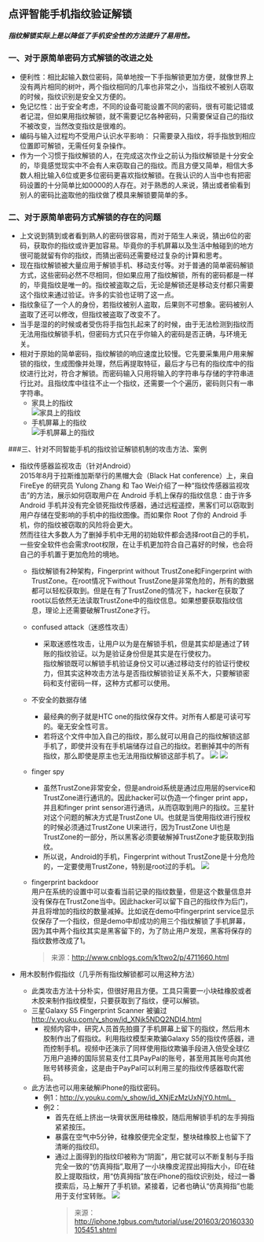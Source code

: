 ## 点评智能手机指纹验证解锁
##### 指纹解锁实际上是以降低了手机安全性的方法提升了易用性。
### 一、对于原简单密码方式解锁的改进之处
+ 便利性：相比起输入数位密码，简单地按一下手指解锁更加方便，就像世界上没有两片相同的树叶，两个指纹相同的几率也非常之小，当指纹不被别人窃取的时候，指纹识别是安全又方便的。
+ 免记忆性：出于安全考虑，不同的设备可能设置不同的密码，很有可能记错或者记混，但如果用指纹解锁，就不需要记忆各种密码，只需要保证自己的指纹不被改变，当然改变指纹是很难的。
+ 编码与输入过程均不受用户认识水平影响： 只需要录入指纹，将手指放到相应位置即可解锁，无需任何复杂操作。
+ 作为一个习惯于指纹解锁的人，在完成这次作业之前认为指纹解锁是十分安全的，毕竟感觉现实中不会有人来窃取自己的指纹。而且方便又简单，相信大多数人相比输入6位或更多位密码更喜欢指纹解锁。在我认识的人当中也有把密码设置的十分简单比如0000的人存在。对于熟悉的人来说，猜出或者偷看到别人的密码比盗取他的指纹做了模具来解锁要简单的多。

### 二、对于原简单密码方式解锁的存在的问题
+  上文说到猜到或者看到熟人的密码很容易，而对于陌生人来说，猜出6位的密码，获取你的指纹或许更加容易。毕竟你的手机屏幕以及生活中触碰到的地方很可能就留有你的指纹，而猜出密码还需要经过复杂的计算和思考。
+  现在指纹解锁被大量应用于解锁手机、移动支付等。对于普通的简单密码解锁方式，这些密码必然不尽相同，但如果应用了指纹解锁，所有的密码都是一样的，毕竟指纹是唯一的。指纹被盗取之后，无论是解锁还是移动支付都只需要这个指纹来通过验证。许多的实验也证明了这一点。 
+ 指纹象征了一个人的身份，若指纹被别人盗取，后果则不可想象。密码被别人盗取了还可以修改，但指纹被盗取了改变不了。
+ 当手是湿的的时候或者受伤将手指包扎起来了的时候，由于无法检测到指纹而无法用指纹解锁手机，但密码方式只在乎你输入的密码是否正确，与环境无关。
+ 相对于原始的简单密码，指纹解锁的响应速度比较慢。它先要采集用户用来解锁的指纹，生成图像并处理，然后再提取特征，最后才与已有的指纹库中的指纹进行比对，符合才解锁。而密码输入只用将输入的字符串与存储的字符串进行比对。且指纹库中往往不止一个指纹，还需要一个个遍历，密码则只有一串字符串。
	+ 家具上的指纹   
	![家具上的指纹](https://github.com/Hiri3024/ns/blob/master/2016-2/Zxm/IMG_4235(20170107-181620).jpg=400x600)
	+ 手机屏幕上的指纹   
	![手机屏幕上的指纹](https://github.com/Hiri3024/ns/blob/master/2016-2/Zxm/IMG_4236(20170107-181538).jpg)   
	
###三、针对不同智能手机的指纹验证解锁机制的攻击方法、案例
+ 指纹传感器监视攻击（针对Android）   
	2015年8月于拉斯维加斯举行的黑帽大会（Black Hat conference）上，来自 FireEye 的研究员 Yulong Zhang 和 Tao Wei介绍了一种“指纹传感器监视攻击”的方法，展示如何窃取用户在 Android 手机上保存的指纹信息：由于许多 Android 手机并没有完全锁死指纹传感器，通过远程遥控，黑客们可以窃取到用户存储在受影响的手机中的指纹图像。而如果你 Root 了你的 Android 手机，你的指纹被窃取的风险将会更大。  
	然而往往大多数人为了删掉手机中无用的初始软件都会选择root自己的手机，一些安全软件也会需求root权限，在让手机更加符合自己喜好的时候，也会将自己的手机置于更加危险的境地。  

	+ 指纹解锁有2种架构，Fingerprint without TrustZone和Fingerprint with TrustZone。在root情况下without TrustZone是非常危险的，所有的数据都可以轻松获取到。但是在有了TrustZone的情况下，hacker在获取了root以后依然无法读取TrustZone中的指纹信息。如果想要获取指纹信息，理论上还需要破解TrustZone才行。
	+ confused attack（迷惑性攻击）  
		+ 采取迷惑性攻击，让用户以为是在解锁手机，但是其实却是通过了转账的指纹验证。以为是验证身份但是其实是在行使权力。   
		指纹解锁既可以解锁手机验证身份又可以通过移动支付的验证行使权力，但其实这种攻击方法与是否指纹解锁验证关系不大，只要解锁密码和支付密码一样，这种方式都可以使用。
	+ 不安全的数据存储  
		+ 最经典的例子就是HTC one的指纹保存文件。对所有人都是可读可写的。毫无安全性可言。
		+ 若将这个文件中加入自己的指纹，那么就可以用自己的指纹解锁这部手机了，即使并没有在手机端储存过自己的指纹。若删掉其中的所有指纹，那么即使是原主也无法用指纹解锁这部手机了。
	![](http://images0.cnblogs.com/blog2015/640760/201508/071841020028385.png)
![](http://images0.cnblogs.com/blog2015/640760/201508/071841189877229.png)
	+ finger spy  
		+  虽然TrustZone非常安全，但是android系统是通过应用层的service和TrustZone进行通讯的。因此hacker可以伪造一个finger print app，并且和finger print sensor进行通讯，从而窃取到用户的指纹。三星针对这个问题的解决方式是TrustZone UI。也就是当使用指纹进行授权的时候必须通过TrustZone UI来进行，因为TrustZone UI也是TrustZone的一部分，所以黑客必须要破解掉TrustZone才能获取到指纹。
		+  所以说，Android的手机，Fingerprint without TrustZone是十分危险的，一定要使用TrustZone，特别是root过的手机。
		 ![](http://images0.cnblogs.com/blog2015/640760/201508/071841402848057.png)
	+ fingerprint backdoor  
			用户在系统的设置中可以查看当前记录的指纹数量，但是这个数量信息并没有保存在TrustZone当中。因此hacker可以留下自己的指纹作为后门，并且将增加的指纹的数量减掉。比如说在demo中fingerprint service显示仅保存了一个指纹，但是demo中却成功的用三个指纹解锁了手机屏幕，因为其中两个指纹其实是黑客留下的，为了防止用户发现，黑客将保存的指纹数修改成了1。

		> 来源：http://www.cnblogs.com/k1two2/p/4711660.html
+ 用木胶制作假指纹（几乎所有指纹解锁都可以用这种方法）
	+ 此类攻击方法十分朴实，但很好用且方便。工具只需要一小块硅橡胶或者木胶来制作指纹模型，只要获取到了指纹，便可以解锁。
	+ 三星Galaxy S5 Fingerprint Scanner 被骗过
		 http://v.youku.com/v_show/id_XNjk5NDQ2NDI4.html  
		+ 视频内容中，研究人员首先拍摄了手机屏幕上留下的指纹，然后用木胶制作出了假指纹。利用指纹模型来欺骗Galaxy S5的指纹传感器，进而控制手机。视频中还演示了同样使用指纹欺骗手段进入倍受全球亿万用户追捧的国际贸易支付工具PayPal的账号，甚至用其账号向其他账号转移资金，这是由于PayPal可以利用三星的指纹传感器取代密码。
	+ 此方法也可以用来破解iPhone的指纹密码。   
		+ 例1：http://v.youku.com/v_show/id_XNjEzMzUxNjY0.html。   
		+ 例2：
			+ 首先在纸上挤出一块膏状医用硅橡胶，随后用解锁手机的左手拇指紧紧按压。
			+ 暴露在空气中5分钟，硅橡胶便完全定型，整块硅橡胶上也留下了清晰的指纹印。
			+ 通过上面得到的指纹印被称为“阴面”，用它就可以不断复制与手指完全一致的“仿真拇指”,取用了一小块橡皮泥捏出拇指大小，印在硅胶上提取指纹，用“仿真拇指”放在iPhone的指纹识别处，经过一番摸索后，马上解开了手机锁。紧接着，记者也确认“仿真拇指”也能用于支付宝转账。
	 ![](http://img2.tgbusdata.cn/v2/thumb/jpg/RTc4RCw1ODAsMTAwLDQsMywxLC0xLDAscms1MCw2MS4xNTIuMjQyLjEx/u/iphone.tgbus.com/UploadFiles/201603/2016033010561595.gif)  
				> 来源：http://iphone.tgbus.com/tutorial/use/201603/20160330105451.shtml      
	    
	

